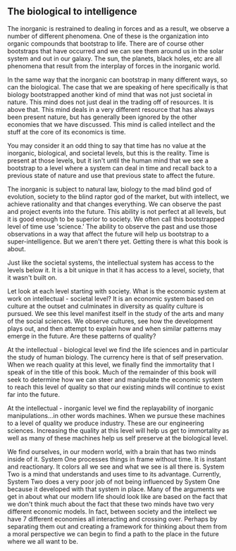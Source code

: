 
## The biological to intelligence

The inorganic is restrained to dealing in forces and as a result, we observe a number of different phenomena. One of these is the organization into organic compounds that bootstrap to life.  There are of course other bootstraps that have occurred and we can see them around us in the solar system and out in our galaxy.  The sun, the planets, black holes, etc are all phenomena that result from the interplay of forces in the inorganic world.

In the same way that the inorganic can bootstrap in many different ways, so can the biological.  The case that we are speaking of here specifically is that biology bootstrapped another kind of mind that was not just societal in nature. This mind does not just deal in the trading off of resources.  It is above that.  This mind deals in a very different resource that has always been present nature, but has generally been ignored by the other economies that we have discussed.  This mind is called intellect and the stuff at the core of its economics is time.

You may consider it an odd thing to say that time has no value at the inorganic, biological, and societal levels, but this is the reality.  Time is present at those levels, but it isn't until the human mind that we see a bootstrap to a level where a system can deal in time and recall back to a previous state of nature and use that previous state to affect the future.

The inorganic is subject to natural law, biology to the mad blind god of evolution, society to the blind raptor god of the market, but with intellect, we achieve rationality and that changes everything.  We can observe the past and project events into the future.  This ability is not perfect at all levels, but it is good enough to be superior to society.  We often call this bootstrapped level of time use 'science.'  The ability to observe the past and use those observations in a way that affect the future will help us bootstrap to a super-intelligence.  But we aren't there yet.  Getting there is what this book is about.

Just like the societal systems, the intellectual system has access to the levels below it.  It is a bit unique in that it has access to a level, society, that it wasn't built on.

Let look at each level starting with society. What is the economic system at work on intellectual - societal level?  It is an economic system based on culture at the outset and culminates in diversity as quality culture is pursued.  We see this level manifest itself in the study of the arts and many of the social sciences.  We observe cultures, see how the development plays out, and then attempt to explain how and when similar patterns may emerge in the future.  Are these patterns of quality?

At the intellectual - biological level we find the life sciences and in particular the study of human biology. The currency here is that of self preservation. When we reach quality at this level, we finally find the immortality that I speak of in the title of this book. Much of the remainder of this book will seek to determine how we can steer and manipulate the economic system to reach this level of quality so that our existing minds will continue to exist far into the future.

At the intellectual - inorganic level we find the replayability of inorganic manipulations...in other words machines. When we pursue these machines to a level of quality we produce industry. These are our engineering sciences. Increasing the quality at this level will help us get to immortality as well as many of these machines help us self preserve at the biological level.

We find ourselves, in our modern world, with a brain that has two minds inside of it. System One processes things in frame without time. It is instant and reactionary. It colors all we see and what we see is all there is. System Two is a mind that understands and uses time to its advantage. Currently, System Two does a very poor job of not being influenced by System One because it developed with that system in place. Many of the arguments we get in about what our modern life should look like are based on the fact that we don't think much about the fact that these two minds have two very different economic models. In fact, between society and the intellect we have 7 different economies all interacting and crossing over. Perhaps by separating them out and creating a framework for thinking about them from a moral perspective we can begin to find a path to the place in the future where we all want to be.
